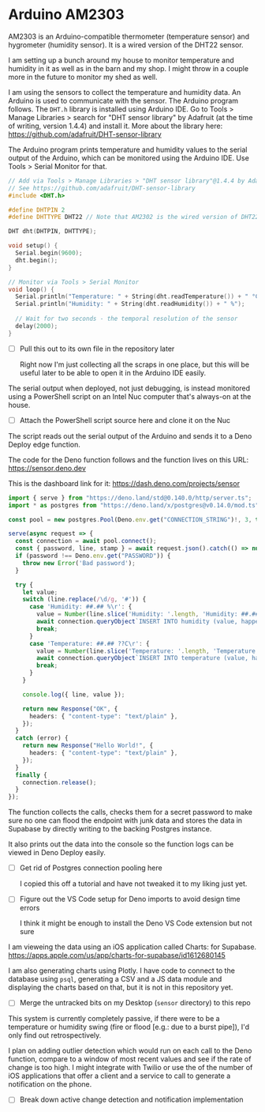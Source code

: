 # Arduino AM2303

AM2303 is an Arduino-compatible thermometer (temperature sensor) and hygrometer
(humidity sensor).
It is a wired version of the DHT22 sensor.

I am setting up a bunch around my house to monitor temperature and humidity in
it as well as in the barn and my shop.
I might throw in a couple more in the future to monitor my shed as well.

I am using the sensors to collect the temperature and humidity data.
An Arduino is used to communicate with the sensor.
The Arduino program follows.
The `DHT.h` library is installed using Arduino IDE.
Go to Tools > Manage Libraries > search for "DHT sensor library" by Adafruit
(at the time of writing, version 1.4.4) and install it.
More about the library here: https://github.com/adafruit/DHT-sensor-library

The Arduino program prints temperature and humidity values to the serial output
of the Arduino, which can be monitored using the Arduino IDE.
Use Tools > Serial Monitor for that.

```ino
// Add via Tools > Manage Libraries > "DHT sensor library"@1.4.4 by Adafruit
// See https://github.com/adafruit/DHT-sensor-library
#include <DHT.h>

#define DHTPIN 2
#define DHTTYPE DHT22 // Note that AM2302 is the wired version of DHT22

DHT dht(DHTPIN, DHTTYPE);

void setup() {
  Serial.begin(9600);
  dht.begin();
}

// Monitor via Tools > Serial Monitor
void loop() {
  Serial.println("Temperature: " + String(dht.readTemperature()) + " °C");
  Serial.println("Humidity: " + String(dht.readHumidity()) + " %");
  
  // Wait for two seconds - the temporal resolution of the sensor
  delay(2000);
}
```

- [ ] Pull this out to its own file in the repository later
  
  Right now I'm just collecting all the scraps in one place, but this will be
  useful later to be able to open it in the Arduino IDE easily.

The serial output when deployed, not just debugging, is instead monitored using
a PowerShell script on an Intel Nuc computer that's always-on at the house.

- [ ] Attach the PowerShell script source here and clone it on the Nuc

The script reads out the serial output of the Arduino and sends it to a Deno
Deploy edge function.

The code for the Deno function follows and the function lives on this URL:
https://sensor.deno.dev

This is the dashboard link for it: https://dash.deno.com/projects/sensor

```typescript
import { serve } from "https://deno.land/std@0.140.0/http/server.ts";
import * as postgres from "https://deno.land/x/postgres@v0.14.0/mod.ts";

const pool = new postgres.Pool(Deno.env.get("CONNECTION_STRING")!, 3, true);

serve(async request => {
  const connection = await pool.connect();
  const { password, line, stamp } = await request.json().catch(() => null);
  if (password !== Deno.env.get("PASSWORD")) {
    throw new Error('Bad password');
  }

  try {
    let value;
    switch (line.replace(/\d/g, '#')) {
      case 'Humidity: ##.## %\r': {
        value = Number(line.slice('Humidity: '.length, 'Humidity: ##.##'.length));
        await connection.queryObject`INSERT INTO humidity (value, happened_at) VALUES (${value}, ${stamp})`;
        break;
      }
      case 'Temperature: ##.## ??C\r': {
        value = Number(line.slice('Temperature: '.length, 'Temperature: ##.##'.length));
        await connection.queryObject`INSERT INTO temperature (value, happened_at) VALUES (${value}, ${stamp})`;
        break;
      }
    }

    console.log({ line, value });

    return new Response("OK", {
      headers: { "content-type": "text/plain" },
    });
  }
  catch (error) {
    return new Response("Hello World!", {
      headers: { "content-type": "text/plain" },
    });
  }
  finally {
    connection.release();
  }
});
```
 
The function collects the calls, checks them for a secret password to make sure
no one can flood the endpoint with junk data and stores the data in Supabase by
directly writing to the backing Postgres instance.

It also prints out the data into the console so the function logs can be viewed
in Deno Deploy easily.

- [ ] Get rid of Postgres connection pooling here
  
  I copied this off a tutorial and have not tweaked it to my liking just yet.

- [ ] Figure out the VS Code setup for Deno imports to avoid design time errors

  I think it might be enough to install the Deno VS Code extension but not sure

I am vieweing the data using an iOS application called Charts: for Supabase.
https://apps.apple.com/us/app/charts-for-supabase/id1612680145

I am also generating charts using Plotly. I have code to connect to the database
using `psql`, generating a CSV and a JS data module and displaying the charts
based on that, but it is not in this repository yet.

- [ ] Merge the untracked bits on my Desktop (`sensor` directory) to this repo

This system is currently completely passive, if there were to be a temperature
or humidity swing (fire or flood [e.g.: due to a burst pipe]), I'd only find out
retrospectively.

I plan on adding outlier detection which would run on each call to the Deno
function, compare to a window of most recent values and see if the rate of
change is too high.
I might integrate with Twilio or use the of the number of iOS applications that
offer a client and a service to call to generate a notification on the phone.

- [ ] Break down active change detection and notification implementation
